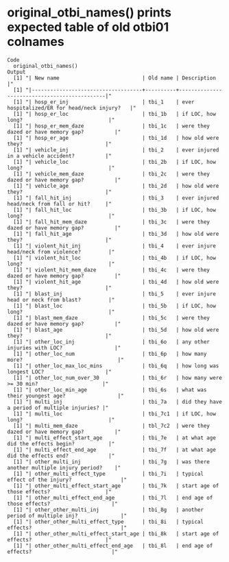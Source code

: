 # original_otbi_names() prints expected table of old otbi01 colnames

    Code
      original_otbi_names()
    Output
      [1] "| New name                           | Old name | Description                                  |"
      [1] "|------------------------------------+----------+----------------------------------------------|"
      [1] "| hosp_er_inj                        | tbi_1    | ever hospitalized/ER for head/neck injury?   |"
      [1] "| hosp_er_loc                        | tbi_1b   | if LOC, how long?                            |"
      [1] "| hosp_er_mem_daze                   | tbi_1c   | were they dazed or have memory gap?          |"
      [1] "| hosp_er_age                        | tbi_1d   | how old were they?                           |"
      [1] "| vehicle_inj                        | tbi_2    | ever injured in a vehicle accident?          |"
      [1] "| vehicle_loc                        | tbi_2b   | if LOC, how long?                            |"
      [1] "| vehicle_mem_daze                   | tbi_2c   | were they dazed or have memory gap?          |"
      [1] "| vehicle_age                        | tbi_2d   | how old were they?                           |"
      [1] "| fall_hit_inj                       | tbi_3    | ever injured head/neck from fall or hit?     |"
      [1] "| fall_hit_loc                       | tbi_3b   | if LOC, how long?                            |"
      [1] "| fall_hit_mem_daze                  | tbi_3c   | were they dazed or have memory gap?          |"
      [1] "| fall_hit_age                       | tbi_3d   | how old were they?                           |"
      [1] "| violent_hit_inj                    | tbi_4    | ever injure head/neck from violence?         |"
      [1] "| violent_hit_loc                    | tbi_4b   | if LOC, how long?                            |"
      [1] "| violent_hit_mem_daze               | tbi_4c   | were they dazed or have memory gap?          |"
      [1] "| violent_hit_age                    | tbi_4d   | how old were they?                           |"
      [1] "| blast_inj                          | tbi_5    | ever injure head or neck from blast?         |"
      [1] "| blast_loc                          | tbi_5b   | if LOC, how long?                            |"
      [1] "| blast_mem_daze                     | tbi_5c   | were they dazed or have memory gap?          |"
      [1] "| blast_age                          | tbi_5d   | how old were they?                           |"
      [1] "| other_loc_inj                      | tbi_6o   | any other injuries with LOC?                 |"
      [1] "| other_loc_num                      | tbi_6p   | how many more?                               |"
      [1] "| other_loc_max_loc_mins             | tbi_6q   | how long was longest LOC?                    |"
      [1] "| other_loc_num_over_30              | tbi_6r   | how many were >= 30 min?                     |"
      [1] "| other_loc_min_age                  | tbi_6s   | what was their youngest age?                 |"
      [1] "| multi_inj                          | tbi_7a   | did they have a period of multiple injuries? |"
      [1] "| multi_loc                          | tbi_7c1  | if LOC, how long?                            |"
      [1] "| multi_mem_daze                     | tbl_7c2  | were they dazed or have memory gap?          |"
      [1] "| multi_effect_start_age             | tbi_7e   | at what age did the effects begin?           |"
      [1] "| multi_effect_end_age               | tbi_7f   | at what age did the effects end?             |"
      [1] "| other_multi_inj                    | tbi_7g   | was there another multiple injury period?    |"
      [1] "| other_multi_effect_type            | tbi_7i   | typical effect of the injury?                |"
      [1] "| other_multi_effect_start_age       | tbi_7k   | start age of those effects?                  |"
      [1] "| other_multi_effect_end_age         | tbi_7l   | end age of those effects?                    |"
      [1] "| other_other_multi_inj              | tbi_8g   | another period of multiple inj?              |"
      [1] "| other_other_multi_effect_type      | tbi_8i   | typical effects?                             |"
      [1] "| other_other_multi_effect_start_age | tbi_8k   | start age of effects?                        |"
      [1] "| other_other_multi_effect_end_age   | tbi_8l   | end age of effects?                          |"

